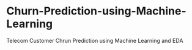 # Churn-Prediction-using-Machine-Learning
Telecom Customer Chrun Prediction using Machine Learning and EDA
